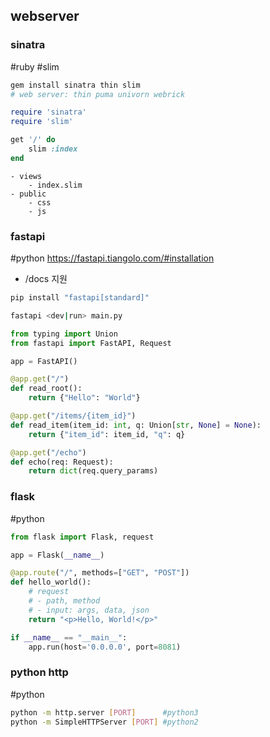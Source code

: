## webserver
### sinatra
#ruby #slim
```sh
gem install sinatra thin slim
# web server: thin puma univorn webrick
``` 

```ruby web.rb
require 'sinatra'
require 'slim'

get '/' do
    slim :index
end
```

``` DIRECTORY
- views
    - index.slim
- public
    - css
    - js
```

### fastapi
#python
https://fastapi.tiangolo.com/#installation 
- /docs 지원
```sh
pip install "fastapi[standard]"

fastapi <dev|run> main.py
```

```python
from typing import Union
from fastapi import FastAPI, Request

app = FastAPI()

@app.get("/")
def read_root():
	return {"Hello": "World"}

@app.get("/items/{item_id}")
def read_item(item_id: int, q: Union[str, None] = None):
	return {"item_id": item_id, "q": q}

@app.get("/echo")
def echo(req: Request):
	return dict(req.query_params)
```
### flask
#python
```python
from flask import Flask, request

app = Flask(__name__)

@app.route("/", methods=["GET", "POST"])
def hello_world():
	# request
	# - path, method
	# - input: args, data, json
    return "<p>Hello, World!</p>"

if __name__ == "__main__":
	app.run(host='0.0.0.0', port=8081)
```
### python http
#python 
```sh
python -m http.server [PORT]      #python3
python -m SimpleHTTPServer [PORT] #python2
```

